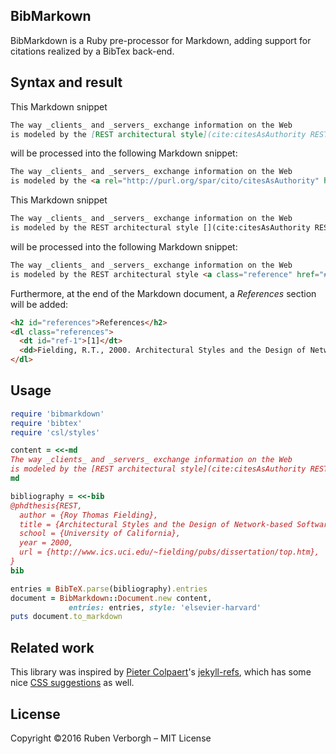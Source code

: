 ## BibMarkown
BibMarkdown is a Ruby pre-processor for Markdown,
adding support for citations
realized by a BibTex back-end.

## Syntax and result
This Markdown snippet
```markdown
The way _clients_ and _servers_ exchange information on the Web
is modeled by the [REST architectural style](cite:citesAsAuthority REST).
```
will be processed into the following Markdown snippet:
```markdown
The way _clients_ and _servers_ exchange information on the Web
is modeled by the <a rel="http://purl.org/spar/cito/citesAsAuthority" href="http://www.ics.uci.edu/~fielding/pubs/dissertation/top.htm">REST architectural style</a> <a class="reference" href="#ref-1">[1]</a>.
```

This Markdown snippet
```markdown
The way _clients_ and _servers_ exchange information on the Web
is modeled by the REST architectural style [](cite:citesAsAuthority REST).
```
will be processed into the following Markdown snippet:
```markdown
The way _clients_ and _servers_ exchange information on the Web
is modeled by the REST architectural style <a class="reference" href="#ref-1">[1]</a>.
```

Furthermore, at the end of the Markdown document,
a _References_ section will be added:
```html
<h2 id="references">References</h2>
<dl class="references">
  <dt id="ref-1">[1]</dt>
  <dd>Fielding, R.T., 2000. Architectural Styles and the Design of Network-based Software Architectures (PhD thesis). University of California.</dd>
</dl>
```

## Usage
```ruby
require 'bibmarkdown'
require 'bibtex'
require 'csl/styles'

content = <<-md
The way _clients_ and _servers_ exchange information on the Web
is modeled by the [REST architectural style](cite:citesAsAuthority REST).
md

bibliography = <<-bib
@phdthesis{REST,
  author = {Roy Thomas Fielding},
  title = {Architectural Styles and the Design of Network-based Software Architectures},
  school = {University of California},
  year = 2000,
  url = {http://www.ics.uci.edu/~fielding/pubs/dissertation/top.htm},
}
bib

entries = BibTeX.parse(bibliography).entries
document = BibMarkdown::Document.new content,
             entries: entries, style: 'elsevier-harvard'
puts document.to_markdown
```

## Related work
This library was inspired by [Pieter Colpaert](http://pieter.pm/)'s
[jekyll-refs](https://github.com/pietercolpaert/jekyll-refs),
which has some nice [CSS suggestions](https://github.com/pietercolpaert/jekyll-refs#using-css-styles-to-mark-up-the-citations) as well.

## License
Copyright ©2016 Ruben Verborgh – MIT License
